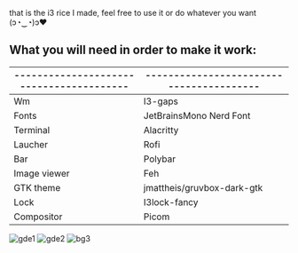 that is the i3 rice I made, feel free to use it or do whatever you want  (ɔ◔‿◔)ɔ♥ 


## What you will need in order to make it work:

| ---------------------------------------- | ---------------------------------------- |
| ---------------------------------------- | ---------------------------------------- |
| Wm                                       | I3-gaps                                  |
| Fonts                                    | JetBrainsMono Nerd Font                  |
| Terminal                                 | Alacritty                                |
| Laucher                                  | Rofi                                     |
| Bar                                      | Polybar                                  |
| Image viewer                             | Feh                                      |
| GTK theme                                | jmattheis/gruvbox-dark-gtk               |
| Lock                                     | I3lock-fancy                             |
| Compositor                               | Picom                                    |

![gde1](https://user-images.githubusercontent.com/96692294/177333622-22fc8d0f-dce7-4e94-b8ce-489d16240cd5.png)
![gde2](https://user-images.githubusercontent.com/96692294/177333628-95b34028-1776-4054-ab18-1fa6761c0203.png)
![bg3](https://user-images.githubusercontent.com/96692294/177338324-e9b6aeb4-414d-47e7-8399-cfb1d54387f8.png)
